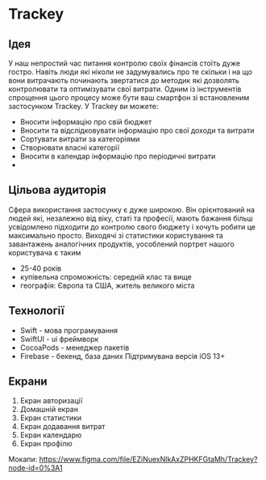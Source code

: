 # Trackey

## Ідея
У наш непростий час питання контролю своїх фінансів стоїть дуже гостро. Навіть люди які ніколи не задумувались про те скільки і на що вони витрачають починають звертатися до методик які дозволять контролювати та оптимізувати свої витрати. Одним із інструментів спрощення цього процесу може бути ваш смартфон зі встановленим застосунком Trackey. У Trackey ви можете:
*  Вносити інформацію про свій бюджет
*  Вносити та відслідковувати інформацію про свої доходи та витрати
*  Сортувати витрати за категоріями
*  Створювати власні категорії
*  Вносити в календар інформацію про періодичні витрати
*  

## Цільова аудиторія
Сфера використання застосунку є дуже широкою. Він орієнтований на людей які, незалежно від віку, статі та професії, мають бажання більш усвідомлено підходити до контролю свого бюджету і хочуть робити це максимально просто. Виходячі зі статистики користування та завантажень аналогічних продуктів, уособлений портрет нашого користувача є таким
* 25-40 років
* купівельна спроможність: середній клас та вище
* географія: Європа та США, житель великого міста

## Технології
* Swift - мова програмування
* SwiftUI - ui фреймворк
* CocoaPods - менеджер пакетів
* Firebase - бекенд, база даних
Підтримувана версія iOS 13+

## Екрани
1. Екран авторизації
2. Домашній екран
3. Екран статистики
4. Екран додавання витрат
5. Екран календарю
6. Екран профілю

Мокапи: https://www.figma.com/file/EZiNuexNlkAxZPHKFGtaMh/Trackey?node-id=0%3A1
